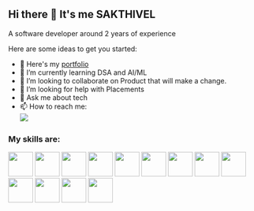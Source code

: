 ## Hi there 👋 It's me SAKTHIVEL

A software developer around 2 years of experience

<!--
**SAKTHIVELMARIMUTHU/SAKTHIVELMARIMUTHU** is a ✨ _special_ ✨ repository because its `README.md` (this file) appears on your GitHub profile.
-->

Here are some ideas to get you started:

- 🔭 Here's my [portfolio](https:)
- 🌱 I’m currently learning DSA and AI/ML
- 👯 I’m looking to collaborate on Product that will make a change.
- 🤔 I’m looking for help with Placements
- 💬 Ask me about tech
- 📫 How to reach me:
<br> <img src="https://img.shields.io/badge/LinkedIn-0077B5?style=for-the-badge&logo=linkedin&logoColor=white"/> 

### My skills are:
<img height="50" width="50" src="https://img.icons8.com/?size=100&id=13441&format=png&color=000000"/> <img height="50" width="50" src="https://img.icons8.com/?size=100&id=Hph7fH3f5brw&format=png&color=000000"/> 
<img height="50" width="50" src="https://img.icons8.com/?size=100&id=108784&format=png&color=000000"/> 
<img height="50" width="50" src="https://img.icons8.com/?size=100&id=hsPbhkOH4FMe&format=png&color=000000"/> 
<img height="50" width="50" src="https://img.icons8.com/?size=100&id=2ZOaTclOqD4q&format=png&color=000000"/>
<img height="50" width="50" src="https://img.icons8.com/?size=100&id=MHcMYTljfKOr&format=png&color=000000"/>
<img height="50" width="50" src="https://img.icons8.com/?size=100&id=38561&format=png&color=000000"/>
<img height="50" width="50" src="https://img.icons8.com/?size=100&id=12239&format=png&color=000000"/>
<img height="50" width="50" src="https://img.icons8.com/?size=100&id=11935&format=png&color=000000"/>
<img height="50" width="50" src="https://img.icons8.com/?size=100&id=l9a5tcSnBwcf&format=png&color=000000"/>
<img height="50" width="50" src="https://img.icons8.com/?size=100&id=undefined&format=png&color=000000"/>
<img height="50" width="50" src="https://img.icons8.com/?size=100&id=kEkT1u7zTDk5&format=png&color=000000"/>
<img height="50" width="50" src="https://img.icons8.com/?size=100&id=epZz7YMDqqwA&format=png&color=000000"/>



